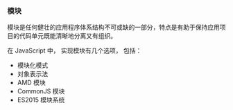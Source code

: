 ### 模块

模块是任何健壮的应用程序体系结构不可或缺的一部分，特点是有助于保持应用项目的代码单元既能清晰地分离又有组织。

在 JavaScript 中， 实现模块有几个选项， 包括：

- 模块化模式
- 对象表示法
- AMD 模块
- CommonJS 模块
- ES2015 模块系统